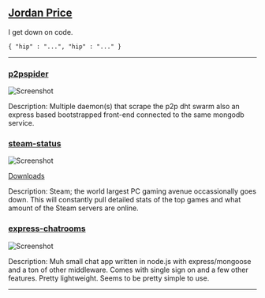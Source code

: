 ## [Jordan Price](https://github.com/thejordanprice)

I get down on code.

    { "hip" : "...", "hip" : "..." }
    
* * *

### [p2pspider](https://github.com/thejordanprice/p2pspider)

![Screenshot](http://i.imgur.com/Qhae4So.jpg)

Description: Multiple daemon(s) that scrape the p2p dht swarm also an express based bootstrapped front-end connected to the same mongodb service.

### [steam-status](https://thejordanprice.github.io/steam-status)

![Screenshot](https://i.imgur.com/0MDPpOF.png)

[Downloads](https://github.com/thejordanprice/steam-status/releases)

Description: Steam; the world largest PC gaming avenue occassionally goes down. This will constantly pull detailed stats of the top games and what amount of the Steam servers are online.
    
### [express-chatrooms](https://github.com/thejordanprice/express-chatrooms)

![Screenshot](http://i.imgur.com/PD6HiYe.jpg)
 
Description: Muh small chat app written in node.js with express/mongoose and a ton of other middleware. Comes with single sign on and a few other features. Pretty lightweight. Seems to be pretty simple to use.

* * *
